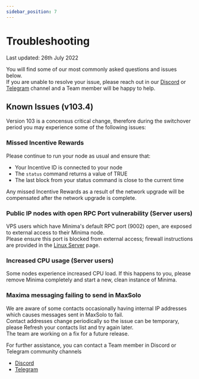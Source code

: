 ```yaml
---
sidebar_position: 7
---
```


# Troubleshooting

Last updated: 26th July 2022

You will find some of our most commonly asked questions and issues below. <br/>
If you are unable to resolve your issue, please reach out in our [Discord](https://discord.gg/ZQaUXPape5) or [Telegram](https://t.me/Minima_Global) channel and a Team member will be happy to help. 

## Known Issues (v103.4)

Version 103 is a concensus critical change, therefore during the switchover period you may experience some of the following issues:
 
### Missed Incentive Rewards

Please continue to run your node as usual and ensure that: <br/>
- Your Incentive ID is connected to your node
- The `status` command returns a value of TRUE
- The last block from your status command is close to the current time

Any missed Incentive Rewards as a result of the network upgrade will be compensated after the network upgrade is complete.


### Public IP nodes with open RPC Port vulnerability (Server users)
VPS users which have Minima's default RPC port (9002) open, are exposed to external access to their Minima node. <br/>
Please ensure this port is blocked from external access; firewall instructions are provided in the [Linux Server](/docs/runanode/linux_vps) page.

### Increased CPU  usage (Server users)
Some nodes experience increased CPU load. If this happens to you, please remove Minima completely and start a new, clean instance of Minima.

### Maxima messaging failing to send in MaxSolo
We are aware of some contacts occasionally having internal IP addresses which causes messages sent in MaxSolo to fail. <br/>
Contact addresses change periodically so the issue can be temporary, please Refresh your contacts list and try again later.<br/>
The team are working on a fix for a future release.


For further assistance, you can contact a Team member in Discord or Telegram community channels

- [Discord](https://discord.gg/ZQaUXPape5)
- [Telegram](https://t.me/Minima_Global) 








